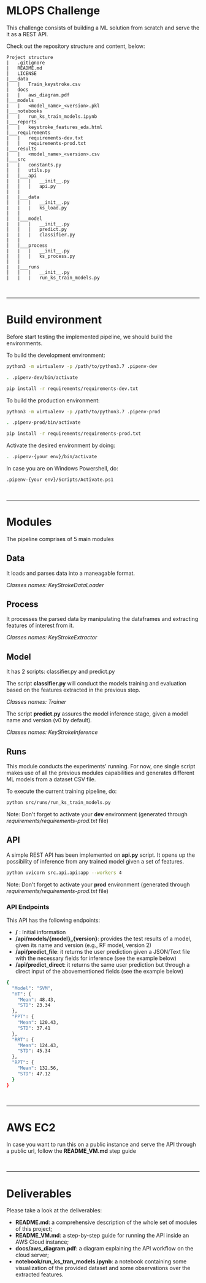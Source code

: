 # MLOPS Challenge
This challenge consists of building a ML solution from scratch and serve the it as a REST API. 

Check out the repository structure and content, below:

```
Project structure
|   .gitignore
|   README.md
|   LICENSE
|___data
|   |   Train_keystroke.csv
|   docs
|   |   aws_diagram.pdf
|___models
|   |   <model_name>_<version>.pkl
|___notebooks
|   |   run_ks_train_models.ipynb
|___reports
|   |   keystroke_features_eda.html
|___requirements
|   |   requirements-dev.txt
|   |   requirements-prod.txt
|___results
|   |   <model_name>_<version>.csv
|___src
|   |   constants.py
|   |   utils.py
|   |___api
|   |   |   __init__.py
|   |   |   api.py
|   |
|   |___data
|   |   |   __init__.py
|   |   |   ks_load.py
|   |
|   |___model
|   |   |   __init__.py
|   |   |   predict.py
|   |   |   classifier.py
|   |
|   |___process
|   |   |   __init__.py
|   |   |   ks_process.py
|   |
|   |___runs
|   |   |   __init__.py
|   |   |   run_ks_train_models.py
```

<br>

----------------
# Build environment
Before start testing the implemented pipeline, we should build the environments.

To build the development environment:
```bash 
python3 -m virtualenv -p /path/to/python3.7 .pipenv-dev 

. .pipenv-dev/bin/activate

pip install -r requirements/requirements-dev.txt
```

To build the production environment:
```bash 
python3 -m virtualenv -p /path/to/python3.7 .pipenv-prod 

. .pipenv-prod/bin/activate

pip install -r requirements/requirements-prod.txt
```

Activate the desired environment by doing:
```bash
. .pipenv-{your env}/bin/activate
```

In case you are on Windows Powershell, do:

```bash
.pipenv-{your env}/Scripts/Activate.ps1
```
<br>

----------------
# Modules
The pipeline comprises of 5 main modules 

## Data
It loads and parses data into a maneagable format. 

*Classes names: KeyStrokeDataLoader*

## Process
It processes the parsed data by manipulating the dataframes and extracting features of interest from it. 

*Classes names: KeyStrokeExtractor*

## Model
It has 2 scripts: classifier.py and predict.py

The script **classifier.py** will conduct the models training and evaluation based on the features extracted in the previous step.

*Classes names: Trainer*

The script **predict.py** assures the model inference stage, given a model name and version (v0 by default).

*Classes names: KeyStrokeInference*

## Runs
This module conducts the experiments' running. For now, one single script makes use of all the previous modules capabilities and generates different ML models from a dataset CSV file.

To execute the current training pipeline, do:

```bash
python src/runs/run_ks_train_models.py
```

Note: Don't forget to activate your **dev** environment (generated through *requirements/requirements-prod.txt* file)

## API
A simple REST API has been implemented on **api.py** script. It opens up the possibility of inference from any trained model given a set of features.

```bash
python uvicorn src.api.api:app --workers 4
```

Note: Don't forget to activate your **prod** environment (generated through *requirements/requirements-prod.txt* file)

### API Endpoints
This API has the following endpoints:
- **/** : Initial information
- **/api/models/{model}_{version}**: provides the test results of a model, given its name and version (e.g., RF model, version 2)
- **/api/predict_file**: it returns the user prediction given a JSON/Text file with the necessary fields for inference (see the example below)
- **/api/predict_direct**: it returns the same user prediction but through a direct input of the abovementioned fields (see the example below)

```bash
{
  "Model": "SVM",
  "HT": {
    "Mean": 48.43,
    "STD": 23.34
  },
  "PPT": {
    "Mean": 120.43,
    "STD": 37.41
  },
  "RRT": {
    "Mean": 124.43,
    "STD": 45.34
  },
  "RPT": {
    "Mean": 132.56,
    "STD": 47.12
  }
}
```

<br>

---
# AWS EC2

In case you want to run this on a public instance and serve the API through a public url, follow the **README_VM.md** step guide

<br>

---
# Deliverables
Please take a look at the deliverables:

- **README.md**: a comprehensive description of the whole set of modules of this project;
- **README_VM.md**: a step-by-step guide for running the API inside an AWS Cloud instance;
- **docs/aws_diagram.pdf**: a diagram explaining the API workflow on the cloud server;
- **notebook/run_ks_tran_models.ipynb**: a notebook containing some visualization of the provided dataset and some observations over the extracted features.

